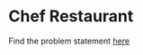 # Chef Restaurant
Find the problem statement [here](https://www.codechef.com/LTIME64A/problems/CHEFRES)
